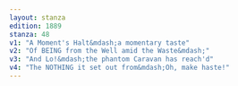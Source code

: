 ```yaml
---
layout: stanza
edition: 1889
stanza: 48
v1: "A Moment's Halt&mdash;a momentary taste"
v2: "Of BEING from the Well amid the Waste&mdash;"
v3: "And Lo!&mdash;the phantom Caravan has reach'd"
v4: "The NOTHING it set out from&mdash;Oh, make haste!"
---
```

